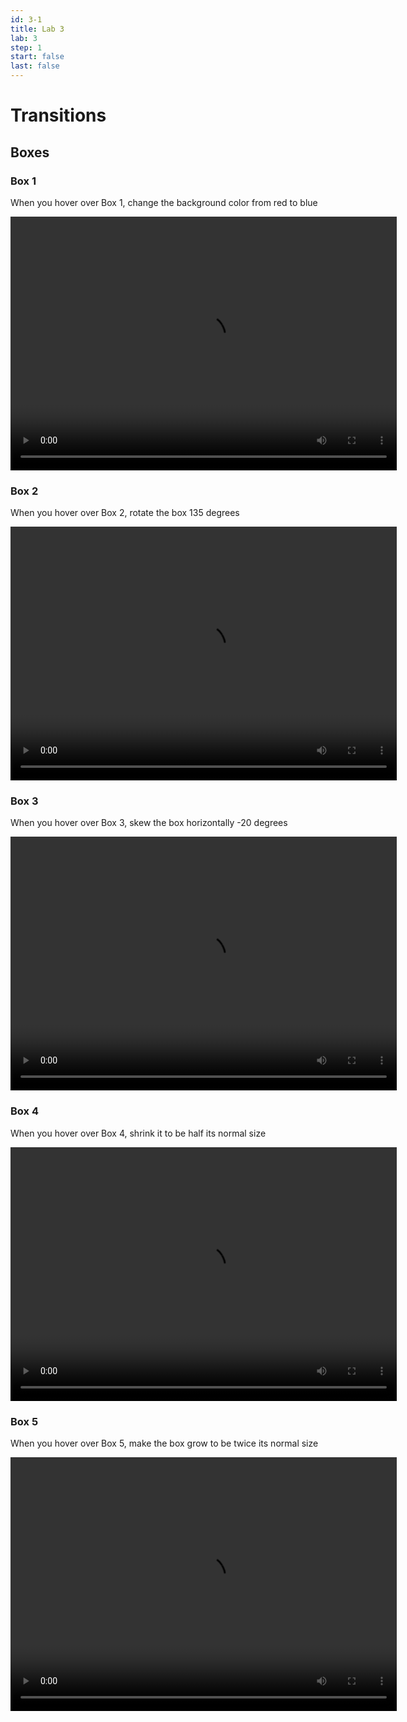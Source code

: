 ```yaml
---
id: 3-1
title: Lab 3
lab: 3
step: 1
start: false
last: false
---
```


# Transitions

## Boxes

### Box 1
When you hover over Box 1, change the background color from red to blue

<video src="/lab3/box1.mov" width="618" height="406" controls autoplay mute="mute" loop="loop"></video>

### Box 2
When you hover over Box 2, rotate the box 135 degrees

<video src="/lab3/box2.mov" width="618" height="406" controls autoplay mute="mute" loop="loop"></video>

### Box 3
When you hover over Box 3, skew the box horizontally -20 degrees

<video src="/lab3/box3.mov" width="618" height="406" controls autoplay mute="mute" loop="loop"></video>

### Box 4
When you hover over Box 4, shrink it to be half its normal size

<video src="/lab3/box4.mov" width="618" height="406" controls autoplay mute="mute" loop="loop"></video>

### Box 5
When you hover over Box 5, make the box grow to be twice its normal size

<video src="/lab3/box5.mov" width="618" height="406" controls autoplay mute="mute" loop="loop"></video>
